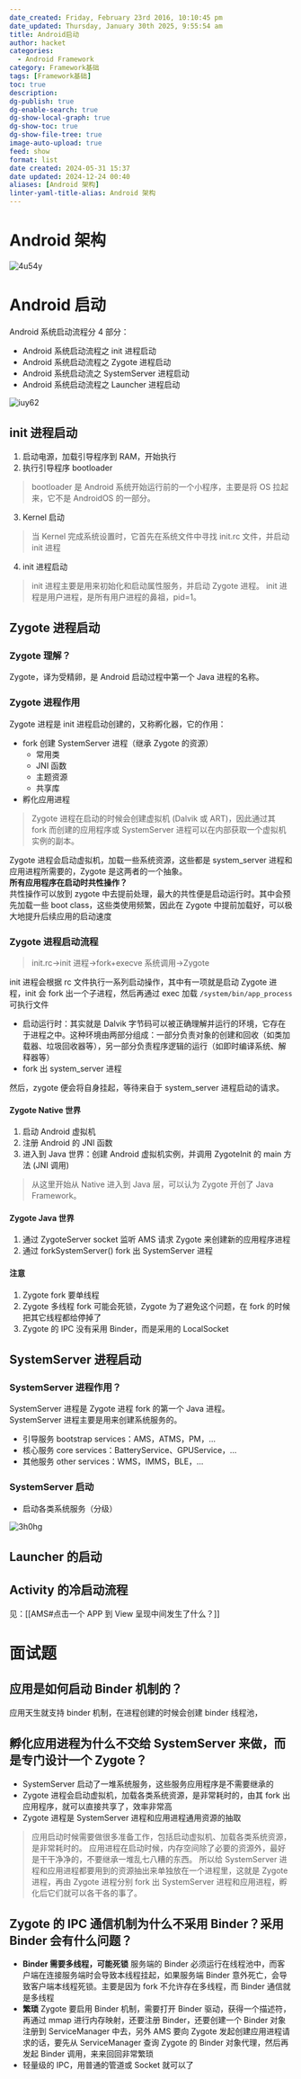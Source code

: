 ```yaml
---
date_created: Friday, February 23rd 2016, 10:10:45 pm
date_updated: Thursday, January 30th 2025, 9:55:54 am
title: Android启动
author: hacket
categories:
  - Android Framework
category: Framework基础
tags: [Framework基础]
toc: true
description: 
dg-publish: true
dg-enable-search: true
dg-show-local-graph: true
dg-show-toc: true
dg-show-file-tree: true
image-auto-upload: true
feed: show
format: list
date created: 2024-05-31 15:37
date updated: 2024-12-24 00:40
aliases: [Android 架构]
linter-yaml-title-alias: Android 架构
---
```


# Android 架构

![4u54y](https://raw.githubusercontent.com/hacket/ObsidianOSS/master/obsidian/4u54y.png)

# Android 启动

Android 系统启动流程分 4 部分：

- Android 系统启动流程之 init 进程启动
- Android 系统启动流程之 Zygote 进程启动
- Android 系统启动流之 SystemServer 进程启动
- Android 系统启动流程之 Launcher 进程启动

![iuy62](https://raw.githubusercontent.com/hacket/ObsidianOSS/master/obsidian/iuy62.png)

## init 进程启动

1. 启动电源，加载引导程序到 RAM，开始执行
2. 执行引导程序 bootloader

> bootloader 是 Android 系统开始运行前的一个小程序，主要是将 OS 拉起来，它不是 AndroidOS 的一部分。

3. Kernel 启动

> 当 Kernel 完成系统设置时，它首先在系统文件中寻找 init.rc 文件，并启动 init 进程

4. init 进程启动

> init 进程主要是用来初始化和启动属性服务，并启动 Zygote 进程。
> init 进程是用户进程，是所有用户进程的鼻祖，pid=1。

## Zygote 进程启动

### Zygote 理解？

Zygote，译为受精卵，是 Android 启动过程中第一个 Java 进程的名称。

### Zygote 进程作用

Zygote 进程是 init 进程启动创建的，又称孵化器，它的作用：

- fork 创建 SystemServer 进程（继承 Zygote 的资源）
  - 常用类
  - JNI 函数
  - 主题资源
  - 共享库
- 孵化应用进程

> Zygote 进程在启动的时候会创建虚拟机 (Dalvik 或 ART)，因此通过其 fork 而创建的应用程序或 SystemServer 进程可以在内部获取一个虚拟机实例的副本。

Zygote 进程会启动虚拟机，加载一些系统资源，这些都是 system_server 进程和应用进程所需要的，Zygote 是这两者的一个抽象。<br />**所有应用程序在启动时共性操作？**<br />共性操作可以放到 zygote 中去提前处理，最大的共性便是启动运行时。其中会预先加载一些 boot class，这些类使用频繁，因此在 Zygote 中提前加载好，可以极大地提升后续应用的启动速度

### Zygote 进程启动流程

> init.rc→init 进程→fork+execve 系统调用→Zygote

init 进程会根据 rc 文件执行一系列启动操作，其中有一项就是启动 Zygote 进程，init 会 fork 出一个子进程，然后再通过 exec 加载 `/system/bin/app_process` 可执行文件

- 启动运行时：其实就是 Dalvik 字节码可以被正确理解并运行的环境，它存在于进程之中。这种环境由两部分组成：一部分负责对象的创建和回收（如类加载器、垃圾回收器等），另一部分负责程序逻辑的运行（如即时编译系统、解释器等）
- fork 出 system_server 进程

然后，zygote 便会将自身挂起，等待来自于 system_server 进程启动的请求。

#### Zygote Native 世界

1. 启动 Android 虚拟机
2. 注册 Android 的 JNI 函数
3. 进入到 Java 世界：创建 Android 虚拟机实例，并调用 ZygoteInit 的 main 方法 (JNI 调用)

> 从这里开始从 Native 进入到 Java 层，可以认为 Zygote 开创了 Java Framework。

#### Zygote Java 世界

1. 通过 ZygoteServer socket 监听 AMS 请求 Zygote 来创建新的应用程序进程
2. 通过 forkSystemServer() fork 出 SystemServer 进程

#### 注意

1. Zygote fork 要单线程
2. Zygote 多线程 fork 可能会死锁，Zygote 为了避免这个问题，在 fork 的时候把其它线程都给停掉了
3. Zygote 的 IPC 没有采用 Binder，而是采用的 LocalSocket

## SystemServer 进程启动

### SystemServer 进程作用？

SystemServer 进程是 Zygote 进程 fork 的第一个 Java 进程。<br />SystemServer 进程主要是用来创建系统服务的。

- 引导服务 bootstrap services：AMS，ATMS，PM，…
- 核心服务 core services：BatteryService、GPUService，…
- 其他服务 other services：WMS，IMMS，BLE，…

### SystemServer 启动

- 启动各类系统服务（分级）

![3h0hg](https://raw.githubusercontent.com/hacket/ObsidianOSS/master/obsidian/3h0hg.png)

## Launcher 的启动

## Activity 的冷启动流程

见：[[AMS#点击一个 APP 到 View 呈现中间发生了什么？]]

# 面试题

## 应用是如何启动 Binder 机制的？

应用天生就支持 binder 机制，在进程创建的时候会创建 binder 线程池，

## 孵化应用进程为什么不交给 SystemServer 来做，而是专门设计一个 Zygote？

- SystemServer 启动了一堆系统服务，这些服务应用程序是不需要继承的
- Zygote 进程会启动虚拟机，加载各类系统资源，是非常耗时的，由其 fork 出应用程序，就可以直接共享了，效率非常高
- Zygote 进程是 SystemServer 进程和应用进程通用资源的抽取

> 应用启动时候需要做很多准备工作，包括启动虚拟机、加载各类系统资源，是非常耗时的。
> 应用进程在启动时候，内存空间除了必要的资源外，最好是干干净净的，不要继承一堆乱七八糟的东西。
> 所以给 SystemServer 进程和应用进程都要用到的资源抽出来单独放在一个进程里，这就是 Zygote 进程，再由 Zygote 进程分别 fork 出 SystemServer 进程和应用进程，孵化后它们就可以各干各的事了。

## Zygote 的 IPC 通信机制为什么不采用 Binder？采用 Binder 会有什么问题？

- **Binder 需要多线程，可能死锁** 服务端的 Binder 必须运行在线程池中，而客户端在连接服务端时会导致本线程挂起，如果服务端 Binder 意外死亡，会导致客户端本线程死锁。主要是因为 fork 不允许存在多线程，而 Binder 通信就是多线程
- **繁琐** Zygote 要启用 Binder 机制，需要打开 Binder 驱动，获得一个描述符，再通过 mmap 进行内存映射，还要注册 Binder，还要创建一个 Binder 对象注册到 ServiceManager 中去，另外 AMS 要向 Zygote 发起创建应用进程请求的话，要先从 ServiceManager 查询 Zygote 的 Binder 对象代理，然后再发起 Binder 调用，来来回回非常繁琐
- 轻量级的 IPC，用普通的管道或 Socket 就可以了

